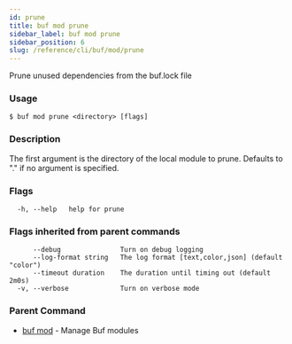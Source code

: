 ```yaml
---
id: prune
title: buf mod prune
sidebar_label: buf mod prune
sidebar_position: 6
slug: /reference/cli/buf/mod/prune
---
```

Prune unused dependencies from the buf.lock file

### Usage
```terminal
$ buf mod prune <directory> [flags]
```

### Description

The first argument is the directory of the local module to prune. Defaults to &#34;.&#34; if no argument is specified.
 

### Flags

```
  -h, --help   help for prune
```

### Flags inherited from parent commands

```
      --debug               Turn on debug logging
      --log-format string   The log format [text,color,json] (default "color")
      --timeout duration    The duration until timing out (default 2m0s)
  -v, --verbose             Turn on verbose mode
```

### Parent Command

* [buf mod](../mod)	 - Manage Buf modules

